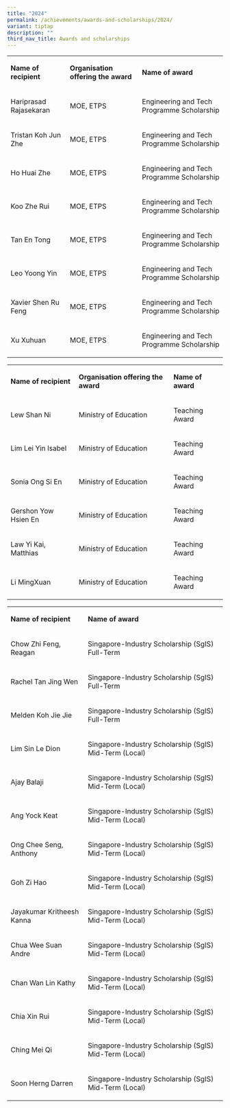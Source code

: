 ```yaml
---
title: "2024"
permalink: /achievements/awards-and-scholarships/2024/
variant: tiptap
description: ""
third_nav_title: Awards and scholarships
---
```

<table style="minWidth: 75px">
<colgroup>
<col>
<col>
<col>
</colgroup>
<tbody>
<tr>
<td rowspan="1" colspan="1">
<p><strong>Name of recipient</strong>
</p>
</td>
<td rowspan="1" colspan="1">
<p><strong>Organisation offering the award</strong>
</p>
</td>
<td rowspan="1" colspan="1">
<p><strong>Name of award&nbsp;</strong>
</p>
</td>
</tr>
<tr>
<td rowspan="1" colspan="1">
<p>Hariprasad Rajasekaran</p>
</td>
<td rowspan="1" colspan="1">
<p>MOE, ETPS</p>
</td>
<td rowspan="1" colspan="1">
<p>Engineering and Tech Programme Scholarship</p>
</td>
</tr>
<tr>
<td rowspan="1" colspan="1">
<p>Tristan Koh Jun Zhe</p>
</td>
<td rowspan="1" colspan="1">
<p>MOE, ETPS</p>
</td>
<td rowspan="1" colspan="1">
<p>Engineering and Tech Programme Scholarship</p>
</td>
</tr>
<tr>
<td rowspan="1" colspan="1">
<p>Ho Huai Zhe</p>
</td>
<td rowspan="1" colspan="1">
<p>MOE, ETPS</p>
</td>
<td rowspan="1" colspan="1">
<p>Engineering and Tech Programme Scholarship</p>
</td>
</tr>
<tr>
<td rowspan="1" colspan="1">
<p>Koo Zhe Rui</p>
</td>
<td rowspan="1" colspan="1">
<p>MOE, ETPS</p>
</td>
<td rowspan="1" colspan="1">
<p>Engineering and Tech Programme Scholarship</p>
</td>
</tr>
<tr>
<td rowspan="1" colspan="1">
<p>Tan En Tong</p>
</td>
<td rowspan="1" colspan="1">
<p>MOE, ETPS</p>
</td>
<td rowspan="1" colspan="1">
<p>Engineering and Tech Programme Scholarship</p>
</td>
</tr>
<tr>
<td rowspan="1" colspan="1">
<p>Leo Yoong Yin</p>
</td>
<td rowspan="1" colspan="1">
<p>MOE, ETPS</p>
</td>
<td rowspan="1" colspan="1">
<p>Engineering and Tech Programme Scholarship</p>
</td>
</tr>
<tr>
<td rowspan="1" colspan="1">
<p>Xavier Shen Ru Feng</p>
</td>
<td rowspan="1" colspan="1">
<p>MOE, ETPS</p>
</td>
<td rowspan="1" colspan="1">
<p>Engineering and Tech Programme Scholarship</p>
</td>
</tr>
<tr>
<td rowspan="1" colspan="1">
<p>Xu Xuhuan</p>
</td>
<td rowspan="1" colspan="1">
<p>MOE, ETPS</p>
</td>
<td rowspan="1" colspan="1">
<p>Engineering and Tech Programme Scholarship</p>
</td>
</tr>
</tbody>
</table>
<p></p>
<table style="minWidth: 75px">
<colgroup>
<col>
<col>
<col>
</colgroup>
<tbody>
<tr>
<td rowspan="1" colspan="1">
<p><strong>Name of recipient</strong>
</p>
</td>
<td rowspan="1" colspan="1">
<p><strong>Organisation offering the award</strong>
</p>
</td>
<td rowspan="1" colspan="1">
<p><strong>Name of award&nbsp;</strong>
</p>
</td>
</tr>
<tr>
<td rowspan="1" colspan="1">
<p>Lew Shan Ni</p>
</td>
<td rowspan="1" colspan="1">
<p>Ministry of Education</p>
</td>
<td rowspan="1" colspan="1">
<p>Teaching Award</p>
</td>
</tr>
<tr>
<td rowspan="1" colspan="1">
<p>Lim Lei Yin Isabel</p>
</td>
<td rowspan="1" colspan="1">
<p>Ministry of Education</p>
</td>
<td rowspan="1" colspan="1">
<p>Teaching Award</p>
</td>
</tr>
<tr>
<td rowspan="1" colspan="1">
<p>Sonia Ong Si En</p>
</td>
<td rowspan="1" colspan="1">
<p>Ministry of Education</p>
</td>
<td rowspan="1" colspan="1">
<p>Teaching Award</p>
</td>
</tr>
<tr>
<td rowspan="1" colspan="1">
<p>Gershon Yow Hsien En</p>
</td>
<td rowspan="1" colspan="1">
<p>Ministry of Education</p>
</td>
<td rowspan="1" colspan="1">
<p>Teaching Award</p>
</td>
</tr>
<tr>
<td rowspan="1" colspan="1">
<p>Law Yi Kai, Matthias</p>
</td>
<td rowspan="1" colspan="1">
<p>Ministry of Education</p>
</td>
<td rowspan="1" colspan="1">
<p>Teaching Award</p>
</td>
</tr>
<tr>
<td rowspan="1" colspan="1">
<p>Li MingXuan</p>
</td>
<td rowspan="1" colspan="1">
<p>Ministry of Education</p>
</td>
<td rowspan="1" colspan="1">
<p>Teaching Award</p>
</td>
</tr>
</tbody>
</table>
<p></p>
<table style="minWidth: 50px">
<colgroup>
<col>
<col>
</colgroup>
<tbody>
<tr>
<td rowspan="1" colspan="1">
<p><strong>Name of recipient</strong>
</p>
</td>
<td rowspan="1" colspan="1">
<p><strong>Name of award&nbsp;</strong>
</p>
</td>
</tr>
<tr>
<td rowspan="1" colspan="1">
<p>Chow Zhi Feng, Reagan</p>
</td>
<td rowspan="1" colspan="1">
<p>Singapore-Industry Scholarship (SgIS) Full-Term</p>
</td>
</tr>
<tr>
<td rowspan="1" colspan="1">
<p>Rachel Tan Jing Wen</p>
</td>
<td rowspan="1" colspan="1">
<p>Singapore-Industry Scholarship (SgIS) Full-Term</p>
</td>
</tr>
<tr>
<td rowspan="1" colspan="1">
<p>Melden Koh Jie Jie</p>
</td>
<td rowspan="1" colspan="1">
<p>Singapore-Industry Scholarship (SgIS) Full-Term</p>
</td>
</tr>
<tr>
<td rowspan="1" colspan="1">
<p>Lim Sin Le Dion</p>
</td>
<td rowspan="1" colspan="1">
<p>Singapore-Industry Scholarship (SgIS) Mid-Term (Local)</p>
</td>
</tr>
<tr>
<td rowspan="1" colspan="1">
<p>Ajay Balaji</p>
</td>
<td rowspan="1" colspan="1">
<p>Singapore-Industry Scholarship (SgIS) Mid-Term (Local)</p>
</td>
</tr>
<tr>
<td rowspan="1" colspan="1">
<p>Ang Yock Keat</p>
</td>
<td rowspan="1" colspan="1">
<p>Singapore-Industry Scholarship (SgIS) Mid-Term (Local)</p>
</td>
</tr>
<tr>
<td rowspan="1" colspan="1">
<p>Ong Chee Seng, Anthony</p>
</td>
<td rowspan="1" colspan="1">
<p>Singapore-Industry Scholarship (SgIS) Mid-Term (Local)</p>
</td>
</tr>
<tr>
<td rowspan="1" colspan="1">
<p>Goh Zi Hao</p>
</td>
<td rowspan="1" colspan="1">
<p>Singapore-Industry Scholarship (SgIS) Mid-Term (Local)</p>
</td>
</tr>
<tr>
<td rowspan="1" colspan="1">
<p>Jayakumar Kritheesh Kanna</p>
</td>
<td rowspan="1" colspan="1">
<p>Singapore-Industry Scholarship (SgIS) Mid-Term (Local)</p>
</td>
</tr>
<tr>
<td rowspan="1" colspan="1">
<p>Chua Wee Suan Andre</p>
</td>
<td rowspan="1" colspan="1">
<p>Singapore-Industry Scholarship (SgIS) Mid-Term (Local)</p>
</td>
</tr>
<tr>
<td rowspan="1" colspan="1">
<p>Chan Wan Lin Kathy</p>
</td>
<td rowspan="1" colspan="1">
<p>Singapore-Industry Scholarship (SgIS) Mid-Term (Local)</p>
</td>
</tr>
<tr>
<td rowspan="1" colspan="1">
<p>Chia Xin Rui</p>
</td>
<td rowspan="1" colspan="1">
<p>Singapore-Industry Scholarship (SgIS) Mid-Term (Local)</p>
</td>
</tr>
<tr>
<td rowspan="1" colspan="1">
<p>Ching Mei Qi</p>
</td>
<td rowspan="1" colspan="1">
<p>Singapore-Industry Scholarship (SgIS) Mid-Term (Local)</p>
</td>
</tr>
<tr>
<td rowspan="1" colspan="1">
<p>Soon Herng Darren</p>
</td>
<td rowspan="1" colspan="1">
<p>Singapore-Industry Scholarship (SgIS) Mid-Term (Local)</p>
</td>
</tr>
</tbody>
</table>
<p></p>